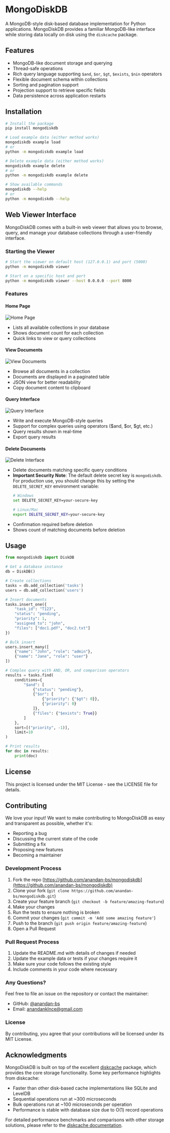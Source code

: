 # MongoDiskDB

A MongoDB-style disk-based database implementation for Python applications. MongoDiskDB provides a familiar MongoDB-like interface while storing data locally on disk using the `diskcache` package.

## Features

- MongoDB-like document storage and querying
- Thread-safe operations
- Rich query language supporting `$and`, `$or`, `$gt`, `$exists`, `$nin` operators
- Flexible document schema within collections
- Sorting and pagination support
- Projection support to retrieve specific fields
- Data persistence across application restarts

## Installation

```bash
# Install the package
pip install mongodiskdb

# Load example data (either method works)
mongodiskdb example load
# or
python -m mongodiskdb example load

# Delete example data (either method works)
mongodiskdb example delete
# or
python -m mongodiskdb example delete

# Show available commands
mongodiskdb --help
# or
python -m mongodiskdb --help
```

## Web Viewer Interface

MongoDiskDB comes with a built-in web viewer that allows you to browse, query, and manage your database collections through a user-friendly interface.

### Starting the Viewer

```bash
# Start the viewer on default host (127.0.0.1) and port (5000)
python -m mongodiskdb viewer

# Start on a specific host and port
python -m mongodiskdb viewer --host 0.0.0.0 --port 8000
```

### Features

#### Home Page
![Home Page](https://raw.githubusercontent.com/anandan-bs/mongodiskdb/main/screenshots/home.png)
- Lists all available collections in your database
- Shows document count for each collection
- Quick links to view or query collections

#### View Documents
![View Documents](https://raw.githubusercontent.com/anandan-bs/mongodiskdb/main/screenshots/view-documents.png)
- Browse all documents in a collection
- Documents are displayed in a paginated table
- JSON view for better readability
- Copy document content to clipboard

#### Query Interface
![Query Interface](https://raw.githubusercontent.com/anandan-bs/mongodiskdb/main/screenshots/query.png)
- Write and execute MongoDB-style queries
- Support for complex queries using operators ($and, $or, $gt, etc.)
- Query results shown in real-time
- Export query results

#### Delete Documents
![Delete Interface](https://raw.githubusercontent.com/anandan-bs/mongodiskdb/main/screenshots/delete.png)
- Delete documents matching specific query conditions
- **Important Security Note**: The default delete secret key is `mongodiskdb`. For production use, you should change this by setting the `DELETE_SECRET_KEY` environment variable:
  ```bash
  # Windows
  set DELETE_SECRET_KEY=your-secure-key

  # Linux/Mac
  export DELETE_SECRET_KEY=your-secure-key
  ```
- Confirmation required before deletion
- Shows count of matching documents before deletion

## Usage

```python
from mongodiskdb import DiskDB

# Get a database instance
db = DiskDB()

# Create collections
tasks = db.add_collection('tasks')
users = db.add_collection('users')

# Insert documents
tasks.insert_one({
    "task_id": "T123",
    "status": "pending",
    "priority": 1,
    "assigned_to": "john",
    "files": ["doc1.pdf", "doc2.txt"]
})

# Bulk insert
users.insert_many([
    {"name": "John", "role": "admin"},
    {"name": "Jane", "role": "user"}
])

# Complex query with AND, OR, and comparison operators
results = tasks.find(
    conditions={
        "$and": [
            {"status": "pending"},
            {"$or": [
                {"priority": {"$gt": 0}},
                {"priority": 0}
            ]},
            {"files": {"$exists": True}}
        ]
    },
    sort=[("priority", -1)],
    limit=10
)

# Print results
for doc in results:
    print(doc)
```

## License

This project is licensed under the MIT License - see the LICENSE file for details.

## Contributing

We love your input! We want to make contributing to MongoDiskDB as easy and transparent as possible, whether it's:

- Reporting a bug
- Discussing the current state of the code
- Submitting a fix
- Proposing new features
- Becoming a maintainer

### Development Process

1. Fork the repo [https://github.com/anandan-bs/mongodiskdb](https://github.com/anandan-bs/mongodiskdb)
2. Clone your fork (`git clone https://github.com/anandan-bs/mongodiskdb.git`)
3. Create your feature branch (`git checkout -b feature/amazing-feature`)
4. Make your changes
5. Run the tests to ensure nothing is broken
6. Commit your changes (`git commit -m 'Add some amazing feature'`)
7. Push to the branch (`git push origin feature/amazing-feature`)
8. Open a Pull Request

### Pull Request Process

1. Update the README.md with details of changes if needed
2. Update the example data or tests if your changes require it
3. Make sure your code follows the existing style
4. Include comments in your code where necessary

### Any Questions?

Feel free to file an issue on the repository or contact the maintainer:
- GitHub: [@anandan-bs](https://github.com/anandan-bs)
- Email: anandanklnce@gmail.com

### License

By contributing, you agree that your contributions will be licensed under its MIT License.

## Acknowledgments

MongoDiskDB is built on top of the excellent [diskcache](https://pypi.org/project/diskcache/) package, which provides the core storage functionality. Some key performance highlights from diskcache:

- Faster than other disk-based cache implementations like SQLite and LevelDB
- Sequential operations run at ~300 microseconds
- Bulk operations run at ~100 microseconds per operation
- Performance is stable with database size due to O(1) record operations

For detailed performance benchmarks and comparisons with other storage solutions, please refer to the [diskcache documentation](https://grantjenks.com/docs/diskcache/tutorial.html#performance-comparison).
